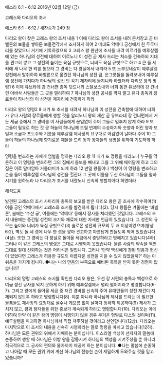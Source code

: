 에스라 6:1 - 6:12 
2016년 02월 12일 (금)

고레스와 다리오의 조서



에스라 6:1 - 6:12 / 새찬송가 249 장


다리오 왕이 찾은 고레스 왕의 조서 내용
1 이에 다리오 왕이 조서를 내려 문서창고 곧 바벨론의 보물을 쌓아둔 보물전각에서 조사하게 하여 2 메대도 악메다 궁성에서 한 두루마리를 찾았으니 거기에 기록하였으되 3 고레스 왕 원년에 조서를 내려 이르기를 예루살렘에 있는 하나님의 성전에 대하여 이르노니 이 성전 곧 제사 드리는 처소를 건축하되 지대를 견고히 쌓고 그 성전의 높이는 육십 규빗으로, 너비도 육십 규빗으로 하고 4 큰 돌 세 켜에 새 나무 한 켜를 놓으라 그 경비는 다 왕실에서 내리라 5 또 느부갓네살이 예루살렘 성전에서 탈취하여 바벨론으로 옮겼던 하나님의 성전 금, 은그릇들을 돌려보내어 예루살렘 성전에 가져다가 하나님의 성전 안 각기 제자리에 둘지니라 하였더라
다리오 왕의 명령1
6 이제 유브라데 강 건너편 총독 닷드내와 스달보스내와 너희 동관 유브라데 강 건너편 아바삭 사람들은 그 곳을 멀리하여 7 하나님의 성전 공사를 막지 말고 유다 총독과 장로들이 하나님의 이 성전을 제자리에 건축하게 하라

다리오 왕의 명령2
8 내가 또 조서를 내려서 하나님의 이 성전을 건축함에 대하여 너희가 유다 사람의 장로들에게 행할 것을 알리노니 왕의 재산 곧 유브라데 강 건너편에서 거둔 세금 중에서 그 경비를 이 사람들에게 끊임없이 주어 그들로 멈추지 않게 하라 9 또 그들이 필요로 하는 것 곧 하늘의 하나님께 드릴 번제의 수송아지와 숫양과 어린 양과 또 밀과 소금과 포도주와 기름을 예루살렘 제사장의 요구대로 어김없이 날마다 주어 10 그들이 하늘의 하나님께 향기로운 제물을 드려 왕과 왕자들의 생명을 위하여 기도하게 하라

명령을 변조하는 자에게 엄벌을 명하는 다리오 왕
11 내가 또 명령을 내리노니 누구를 막론하고 이 명령을 변조하면 그의 집에서 들보를 빼내고 그를 그 위에 매어달게 하고 그의 집은 이로 말미암아 거름더미가 되게 하라 12 만일 왕들이나 백성이 이 명령을 변조하고 손을 들어 예루살렘 하나님의 성전을 헐진대 그 곳에 이름을 두신 하나님이 그들을 멸하시기를 원하노라 나 다리오가 조서를 내렸노니 신속히 행할지어다 하였더라

해석도움





발견된 고레스의 조서
사마리아 총독의 보고를 받은 다리오 왕은 곧 조사에 착수하여(1) 여름 궁인 악메다에서 고레스의 조서를 발견하게 됩니다(2). 당시 왕들은 겨울에는 ‘바벨론’, 봄에는 ‘수산 궁’, 여름에는 ‘악메다’ 등에서 정사를 처리했던 것입니다. 고레스의 조서 내용에는 중건될 성전의 크기와 재료에 대한 자세한 언급이 있었습니다. 그 성전의 규모는 높이와 너비가 육십 규빗으로(3) 솔로몬 성전의 규모의 두 배 이상이었으며(왕상 6:2), 벽도 돌 세 겹에 나무 한 겹을 쌓아 견고하고 아름답게 만들도록 되어 있었습니다(4상). 또한 그 경비는 다 왕실로 돌아올 세금에서 충당하라고 명해지고 있습니다(4하). 그러나 이 같은 고레스의 명령은 그대로 시행되지 못했습니다. 물론 사람의 약속을 액면 그대로 절대 신뢰하는 것은 어리석은 일입니다. 그러나 ‘만약 백성에게 참된 믿음과 헌신이 있었다면 고레스가 허용한 규모의 아름다운 성전을 지을 수 있지 않았을까?’ 하는 아쉬움을 가지게 됩니다.
●나는 나의 믿음의 부족으로 예비된 축복을 받지 못한 경험이 없습니까?

다리오의 명령
고레스의 조서를 확인한 다리오 왕은, 우선 강 서편의 총독과 백성으로 하여금 성전 공사를 막지 못하게 하기 위해 예루살렘에서 멀리 떨어지라고 명령합니다(6-7). 그리고 왕에게 들어올 세금 중 재건 경비를 신속히 주어 유대인들의 성전 재건이 지체되지 않도록 하라고 명령합니다(8). 이뿐 아니라 하나님께 제사를 드리는 데 필요한 물품들도 제사장의 요청대로 실수나 게으름 없이 날마다 정확히 제공하여(9) 제사가 그치지 않고, 왕과 왕자들을 위한 중보가 계속되게 하라고 명령합니다(10). 다리오는 이에 더하여 만약 이 같은 왕의 명령이 시행되지 않을 경우 무거운 형벌로 다스릴 것이며(11), 예루살렘을 파괴하면 하나님께서 직접 저주하실 것이라고 선언합니다(12상). 다리오는 마지막으로 이 조서의 내용을 신속히 시행하라는 말로 명령을 마치고 있습니다(12하). 하나님은 모든 권위의 위에서 지배하는 분이십니다. 이스라엘 백성이 선지자의 말씀에 순종하여 행할 때 하나님은 이방 왕을 감동시켜 하나님의 백성을 지켜주셨을 뿐 아니라 적극적으로 그 공사의 편의와 물자까지 제공케 하는 분이십니다.
●나는 말씀에 순종하고 나아갈 때 모든 권위 위에 계신 하나님의 전능한 손이 세밀하게 도와주실 것을 믿고 있습니까?